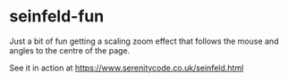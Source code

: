 # seinfeld-fun
Just a bit of fun getting a scaling zoom effect that follows the mouse and 
angles to the centre of the page.

See it in action at https://www.serenitycode.co.uk/seinfeld.html